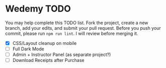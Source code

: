 # Wedemy TODO

You may help complete this TODO list. Fork the project, create a new branch, add your edits, and submit your pull request.
Before you push your commit, please run `npm run lint`. I will review before merging it.

- [x] CSS/Layout cleanup on mobile
- [ ] Full Dark Mode
- [ ] Admin + Instructor Panel (as separate project?)
- [ ] Download Receipts after Purchase
